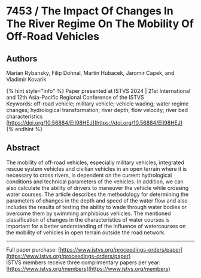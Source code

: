 # 7453 / The Impact Of Changes In The River Regime On The Mobility Of Off-Road Vehicles

## Authors
Marian Rybansky, Filip Dohnal, Martin Hubacek, Jaromir Capek, and Vladimir Kovarik

{% hint style="info" %}
Paper presented at ISTVS 2024 | 21st International and 12th Asia-Pacific Regional Conference of the ISTVS  
Keywords: off-road vehicle; military vehicle; vehicle wading; water regime changes; hydrological transformation; river depth; flow velocity; river bed characteristics  
[https://doi.org/10.56884/EII98HEJ](https://doi.org/10.56884/EII98HEJ)  
{% endhint %}

## Abstract
The mobility of off-road vehicles, especially military vehicles, integrated rescue system vehicles and civilian vehicles in an open terrain where it is necessary to cross rivers, is dependent on the current hydrological conditions and technical parameters of the vehicles. In addition, we can also calculate the ability of drivers to maneuver the vehicle while crossing water courses. The article describes the methodology for determining the parameters of changes in the depth and speed of the water flow and also includes the results of testing the ability to wade through water bodies or overcome them by swimming amphibious vehicles. The mentioned classification of changes in the characteristics of water courses is important for a better understanding of the influence of watercourses on the mobility of vehicles in open terrain outside the road network.

-----  
Full paper purchase: [https://www.istvs.org/proceedings-orders/paper](https://www.istvs.org/proceedings-orders/paper)  
ISTVS members receive three complimentary papers per year: [https://www.istvs.org/members](https://www.istvs.org/members)
